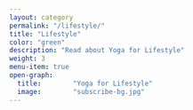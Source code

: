 ```yaml
---
layout: category
permalink: "/lifestyle/"
title: "Lifestyle"
color: "green"
description: "Read about Yoga for Lifestyle"
weight: 3
menu-item: true
open-graph:
  title:        "Yoga for Lifestyle"
  image:        "subscribe-bg.jpg"
---
```


